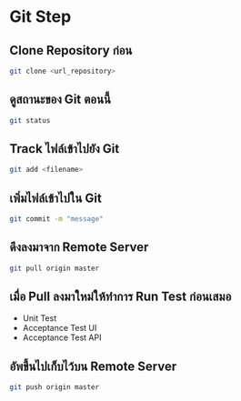 # Git Step

## Clone Repository ก่อน
```bash
git clone <url_repository>
```

## ดูสถานะของ Git ตอนนี้
```bash
git status
```

## Track ไฟล์เข้าไปยัง Git
```bash
git add <filename>
```

## เพิ่มไฟล์เข้าไปใน Git
```bash
git commit -m "message"
```

## ดึงลงมาจาก Remote Server
```bash
git pull origin master
```

## เมื่อ Pull ลงมาใหม่ให้ทำการ Run Test ก่อนเสมอ
- Unit Test
- Acceptance Test UI
- Acceptance Test API

## อัพขึ้นไปเก็บไว้บน Remote Server
```bash
git push origin master
```